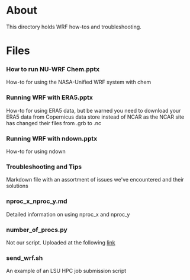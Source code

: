 # About
This directory holds WRF how-tos and troubleshooting.  

# Files

### How to run NU-WRF Chem.pptx
How-to for using the NASA-Unified WRF system with chem
### Running WRF with ERA5.pptx 
How-to for using ERA5 data, but be warned you need to download your ERA5 data from Copernicus data store instead of NCAR as the NCAR site has changed their files from .grb to .nc
### Running WRF with ndown.pptx
How-to for using ndown
### Troubleshooting and Tips
Markdown file with an assortment of issues we've encountered and their solutions
### nproc_x_nproc_y.md
Detailed information on using nproc_x and nproc_y
### number_of_procs.py
Not our script.  Uploaded at the following [link](https://forum.mmm.ucar.edu/threads/choosing-an-appropriate-number-of-processors.5082/)
### send_wrf.sh
An example of an LSU HPC job submission script
